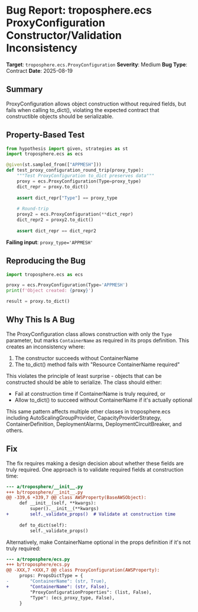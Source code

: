 # Bug Report: troposphere.ecs ProxyConfiguration Constructor/Validation Inconsistency

**Target**: `troposphere.ecs.ProxyConfiguration`
**Severity**: Medium
**Bug Type**: Contract
**Date**: 2025-08-19

## Summary

ProxyConfiguration allows object construction without required fields, but fails when calling to_dict(), violating the expected contract that constructible objects should be serializable.

## Property-Based Test

```python
from hypothesis import given, strategies as st
import troposphere.ecs as ecs

@given(st.sampled_from(["APPMESH"]))
def test_proxy_configuration_round_trip(proxy_type):
    """Test ProxyConfiguration to_dict preserves data"""
    proxy = ecs.ProxyConfiguration(Type=proxy_type)
    dict_repr = proxy.to_dict()
    
    assert dict_repr["Type"] == proxy_type
    
    # Round-trip
    proxy2 = ecs.ProxyConfiguration(**dict_repr)
    dict_repr2 = proxy2.to_dict()
    
    assert dict_repr == dict_repr2
```

**Failing input**: `proxy_type='APPMESH'`

## Reproducing the Bug

```python
import troposphere.ecs as ecs

proxy = ecs.ProxyConfiguration(Type='APPMESH')
print(f'Object created: {proxy}')

result = proxy.to_dict()
```

## Why This Is A Bug

The ProxyConfiguration class allows construction with only the `Type` parameter, but marks `ContainerName` as required in its props definition. This creates an inconsistency where:

1. The constructor succeeds without ContainerName
2. The to_dict() method fails with "Resource ContainerName required"

This violates the principle of least surprise - objects that can be constructed should be able to serialize. The class should either:
- Fail at construction time if ContainerName is truly required, or
- Allow to_dict() to succeed without ContainerName if it's actually optional

This same pattern affects multiple other classes in troposphere.ecs including AutoScalingGroupProvider, CapacityProviderStrategy, ContainerDefinition, DeploymentAlarms, DeploymentCircuitBreaker, and others.

## Fix

The fix requires making a design decision about whether these fields are truly required. One approach is to validate required fields at construction time:

```diff
--- a/troposphere/__init__.py
+++ b/troposphere/__init__.py
@@ -339,6 +339,7 @@ class AWSProperty(BaseAWSObject):
     def __init__(self, **kwargs):
         super().__init__(**kwargs)
+        self._validate_props()  # Validate at construction time
 
     def to_dict(self):
         self._validate_props()
```

Alternatively, make ContainerName optional in the props definition if it's not truly required:

```diff
--- a/troposphere/ecs.py
+++ b/troposphere/ecs.py
@@ -XXX,7 +XXX,7 @@ class ProxyConfiguration(AWSProperty):
     props: PropsDictType = {
-        "ContainerName": (str, True),
+        "ContainerName": (str, False),
         "ProxyConfigurationProperties": (list, False),
         "Type": (ecs_proxy_type, False),
     }
```